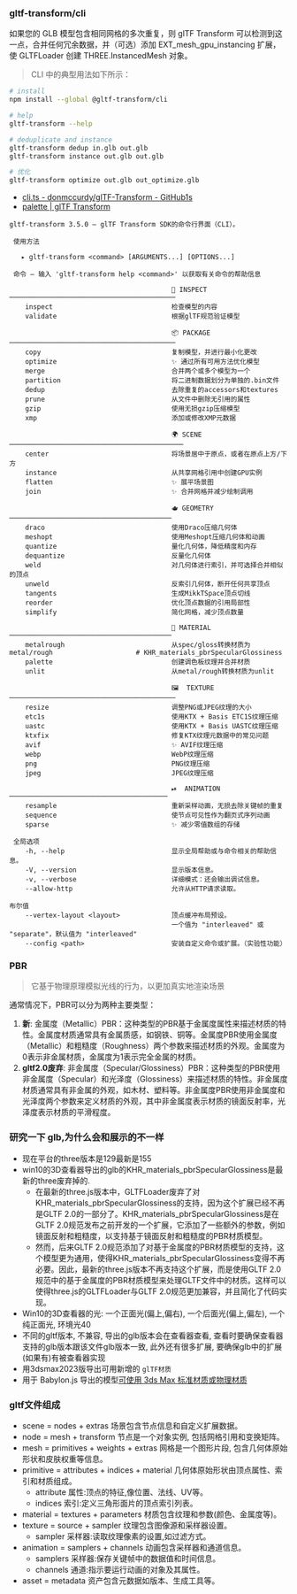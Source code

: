### gltf-transform/cli
如果您的 GLB 模型包含相同网格的多次重复，则 glTF Transform 可以检测到这一点，合并任何冗余数据，并（可选）添加 EXT_mesh_gpu_instancing 扩展，使 GLTFLoader 创建 THREE.InstancedMesh 对象。
> CLI 中的典型用法如下所示：
```bash
# install
npm install --global @gltf-transform/cli

# help
gltf-transform --help

# deduplicate and instance
gltf-transform dedup in.glb out.glb
gltf-transform instance out.glb out.glb

# 优化
gltf-transform optimize out.glb out_optimize.glb
```
- [cli.ts - donmccurdy/glTF-Transform - GitHub1s](https://github1s.com/donmccurdy/glTF-Transform/blob/HEAD/packages/cli/src/cli.ts#L338)
- [palette | glTF Transform](https://gltf-transform.dev/modules/functions/functions/palette)

```shell
gltf-transform 3.5.0 — glTF Transform SDK的命令行界面（CLI）。

 使用方法 

   ▸ gltf-transform <command> [ARGUMENTS...] [OPTIONS...]

 命令 — 输入 'gltf-transform help <command>' 以获取有关命令的帮助信息

                                         🔎 INSPECT ──────────────────────────────────────────  
    inspect                              检查模型的内容                                      
    validate                             根据glTF规范验证模型                                 
                                                                                                
                                         📦 PACKAGE ──────────────────────────────────────────  
    copy                                 复制模型，并进行最小化更改                           
    optimize                             ✨ 通过所有可用方法优化模型                           
    merge                                合并两个或多个模型为一个                             
    partition                            将二进制数据划分为单独的.bin文件                       
    dedup                                去除重复的accessors和textures                         
    prune                                从文件中删除无引用的属性                              
    gzip                                 使用无损gzip压缩模型                                 
    xmp                                  添加或修改XMP元数据                                  
                                                                                                
                                         🌍 SCENE ────────────────────────────────────────────  
    center                               将场景居中于原点，或者在原点上方/下方                     
    instance                             从共享网格引用中创建GPU实例                           
    flatten                              ✨ 展平场景图                                         
    join                                 ✨ 合并网格并减少绘制调用                             
                                                                                                
                                         🫖 GEOMETRY ─────────────────────────────────────────   
    draco                                使用Draco压缩几何体                                  
    meshopt                              使用Meshopt压缩几何体和动画                            
    quantize                             量化几何体，降低精度和内存                            
    dequantize                           反量化几何体                                         
    weld                                 对几何体进行索引，并可选择合并相似的顶点                
    unweld                               反索引几何体，断开任何共享顶点                         
    tangents                             生成MikkTSpace顶点切线                               
    reorder                              优化顶点数据的引用局部性                             
    simplify                             简化网格，减少顶点数量                               
                                                                                                
                                         🎨 MATERIAL ─────────────────────────────────────────  
    metalrough                           从spec/gloss转换材质为metal/rough                     # KHR_materials_pbrSpecularGlossiness
    palette                              创建调色板纹理并合并材质                              
    unlit                                从metal/rough转换材质为unlit                         
                                                                                                
                                         🖼  TEXTURE ──────────────────────────────────────────  
    resize                               调整PNG或JPEG纹理的大小                             
    etc1s                                使用KTX + Basis ETC1S纹理压缩                         
    uastc                                使用KTX + Basis UASTC纹理压缩                         
    ktxfix                               修复KTX纹理元数据中的常见问题                          
    avif                                 ✨ AVIF纹理压缩                                      
    webp                                 WebP纹理压缩                                        
    png                                  PNG纹理压缩                                         
    jpeg                                 JPEG纹理压缩                                        
                                                                                                
                                         ⏯  ANIMATION ────────────────────────────────────────  
    resample                             重新采样动画，无损去除关键帧的重复                       
    sequence                             使节点可见性作为翻页式序列动画                        
    sparse                               ✨ 减少零值数组的存储                                 

 全局选项
    -h, --help                           显示全局帮助或与命令相关的帮助信息。                       
    -V, --version                        显示版本信息。                                       
    -v, --verbose                        详细模式：还会输出调试信息。                             
    --allow-http                         允许从HTTP请求读取。                                 
                                                                     布尔值                                                
    --vertex-layout <layout>             顶点缓冲布局预设。                                 
                                         一个值为 "interleaved" 或 "separate"，默认值为 "interleaved"
    --config <path>                      安装自定义命令或扩展。（实验性功能）
```
### PBR
> 它基于物理原理模拟光线的行为，以更加真实地渲染场景

通常情况下，PBR可以分为两种主要类型：
1. **新**: 金属度（Metallic）PBR：这种类型的PBR基于金属度属性来描述材质的特性。金属度材质通常具有金属质感，如钢铁、铜等。金属度PBR使用金属度（Metallic）和粗糙度（Roughness）两个参数来描述材质的外观。金属度为0表示非金属材质，金属度为1表示完全金属的材质。
2. **gltf2.0废弃**: 非金属度（Specular/Glossiness）PBR：这种类型的PBR使用非金属度（Specular）和光泽度（Glossiness）来描述材质的特性。非金属度材质通常具有非金属的外观，如木材、塑料等。非金属度PBR使用非金属度和光泽度两个参数来定义材质的外观，其中非金属度表示材质的镜面反射率，光泽度表示材质的平滑程度。
### 研究一下 glb,为什么会和展示的不一样
- 现在平台的three版本是129最新是155  
- win10的3D查看器导出的glb的KHR_materials_pbrSpecularGlossiness是最新的three废弃掉的.
	- 在最新的three.js版本中，GLTFLoader废弃了对KHR_materials_pbrSpecularGlossiness的支持，因为这个扩展已经不再是GLTF 2.0的一部分了。KHR_materials_pbrSpecularGlossiness是在GLTF 2.0规范发布之前开发的一个扩展，它添加了一些额外的参数，例如镜面反射和粗糙度，以支持基于镜面反射和粗糙度的PBR材质模型。
	- 然而，后来GLTF 2.0规范添加了对基于金属度的PBR材质模型的支持，这个模型更为通用，使得KHR_materials_pbrSpecularGlossiness变得不再必要。因此，最新的three.js版本不再支持这个扩展，而是使用GLTF 2.0规范中的基于金属度的PBR材质模型来处理GLTF文件中的材质。这样可以使得three.js的GLTFLoader与GLTF 2.0规范更加兼容，并且简化了代码实现。
- Win10的3D查看器的光: 一个正面光(偏上,偏右), 一个后面光(偏上,偏左), 一个纯正面光, 环境光40
- 不同的gltf版本, 不兼容, 导出的glb版本会在查看器查看, 查看时要确保查看器支持的glb版本跟该文件glb版本一致, 此外还有很多扩展, 要确保glb中的扩展(如果有)有被查看器实现
- 用3dsmax2023版导出可用新增的 `glTF材质`
- 用于 Babylon.js 导出的模型[可使用 3ds Max 标准材质或物理材质](http://www.tuguan.net/doc/scene-editor/createmodel/software/)

### gltf文件组成
- scene = nodes + extras 场景包含节点信息和自定义扩展数据。
- node = mesh + transform 节点是一个对象实例, 包括网格引用和变换矩阵。 
- mesh = primitives + weights + extras 网格是一个图形片段, 包含几何体原始形状和皮肤权重等信息。
- primitive = attributes + indices + material 几何体原始形状由顶点属性、索引和材质组成。
	- attribute 属性:顶点的特征,像位置、法线、UV等。
	- indices 索引:定义三角形面片的顶点索引列表。
- material = textures + parameters 材质包含纹理和参数(颜色、金属度等)。
- texture = source + sampler 纹理包含图像源和采样器设置。
	- sampler 采样器:读取纹理像素的设置,如过滤方式。
- animation = samplers + channels 动画包含采样器和通道信息。
	- samplers 采样器:保存关键帧中的数据值和时间信息。
	- channels 通道:指示要运行动画的对象及其属性。
- asset = metadata 资产包含元数据如版本、生成工具等。

